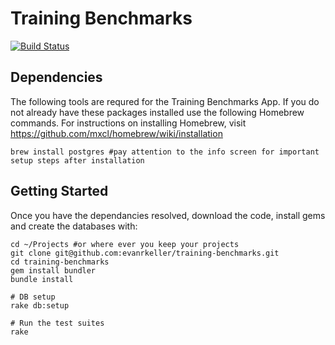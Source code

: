 # Training Benchmarks
[![Build Status](https://travis-ci.org/evanrkeller/training-benchmarks.png)](https://travis-ci.org/evanrkeller/training-benchmarks)

## Dependencies

  The following tools are requred for the Training Benchmarks App. If you do not already have these packages installed use the following Homebrew commands. For instructions on installing Homebrew, visit <https://github.com/mxcl/homebrew/wiki/installation>

    brew install postgres #pay attention to the info screen for important setup steps after installation

## Getting Started

  Once you have the dependancies resolved, download the code, install gems and create the databases with:

    cd ~/Projects #or where ever you keep your projects
    git clone git@github.com:evanrkeller/training-benchmarks.git
    cd training-benchmarks
    gem install bundler
    bundle install

    # DB setup
    rake db:setup

    # Run the test suites
    rake
